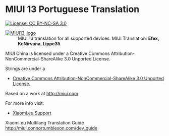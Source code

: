 # MIUI 13 Portuguese Translation
[![License: CC BY-NC-SA 3.0](https://img.shields.io/badge/license-CC%20BY--NC--SA%203.0-lightgrey.svg)](http://creativecommons.org/licenses/by-nc-sa/3.0/)
<dl>
  <dt><a href="https://xiaomi.eu/" target="_blank"><img src="https://i.imgur.com/G9wfOYe.png" border="0" alt="MIUI13_logo"></a></dt>
  <dd>
    MIUI 13 translation for all supported devices. MIUI Translation: <b>Efex, KcNirvana, Lippe35</b>
  </dd>
</dl>


MIUI China is licensed under a Creative Commons Attribution-NonCommercial-ShareAlike 3.0 Unported License.

Strings are under a 
- [Creative Commons Attribution-NonCommercial-ShareAlike 3.0 Unported License.](http://creativecommons.org/licenses/by-nc-sa/3.0/)

Based on a work at http://miui.com

For more info visit:
- [Xiaomi.eu Support](http://xiaomi.eu) 

Xiaomi.eu Multilang Translation Guide http://miui.connortumbleson.com/dev_guide